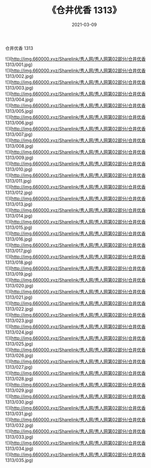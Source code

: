 ﻿---
layout: post
title:  《仓井优香 1313》
date:   2021-03-09
img: http://img.660000.xyz/Sharelink/秀人网/秀人网第02部分/仓井优香 1313/000.jpg
categories: [美女, 清纯, 唯美]
---

仓井优香 1313

  ![](http://img.660000.xyz/Sharelink/秀人网/秀人网第02部分/仓井优香 1313/001.jpg) <br> ![](http://img.660000.xyz/Sharelink/秀人网/秀人网第02部分/仓井优香 1313/002.jpg) <br> ![](http://img.660000.xyz/Sharelink/秀人网/秀人网第02部分/仓井优香 1313/003.jpg) <br> ![](http://img.660000.xyz/Sharelink/秀人网/秀人网第02部分/仓井优香 1313/004.jpg) <br> ![](http://img.660000.xyz/Sharelink/秀人网/秀人网第02部分/仓井优香 1313/005.jpg) <br> ![](http://img.660000.xyz/Sharelink/秀人网/秀人网第02部分/仓井优香 1313/006.jpg) <br> ![](http://img.660000.xyz/Sharelink/秀人网/秀人网第02部分/仓井优香 1313/007.jpg) <br> ![](http://img.660000.xyz/Sharelink/秀人网/秀人网第02部分/仓井优香 1313/008.jpg) <br> ![](http://img.660000.xyz/Sharelink/秀人网/秀人网第02部分/仓井优香 1313/009.jpg) <br> ![](http://img.660000.xyz/Sharelink/秀人网/秀人网第02部分/仓井优香 1313/010.jpg) <br> ![](http://img.660000.xyz/Sharelink/秀人网/秀人网第02部分/仓井优香 1313/011.jpg) <br> ![](http://img.660000.xyz/Sharelink/秀人网/秀人网第02部分/仓井优香 1313/012.jpg) <br> ![](http://img.660000.xyz/Sharelink/秀人网/秀人网第02部分/仓井优香 1313/013.jpg) <br> ![](http://img.660000.xyz/Sharelink/秀人网/秀人网第02部分/仓井优香 1313/014.jpg) <br> ![](http://img.660000.xyz/Sharelink/秀人网/秀人网第02部分/仓井优香 1313/015.jpg) <br> ![](http://img.660000.xyz/Sharelink/秀人网/秀人网第02部分/仓井优香 1313/016.jpg) <br> ![](http://img.660000.xyz/Sharelink/秀人网/秀人网第02部分/仓井优香 1313/017.jpg) <br> ![](http://img.660000.xyz/Sharelink/秀人网/秀人网第02部分/仓井优香 1313/018.jpg) <br> ![](http://img.660000.xyz/Sharelink/秀人网/秀人网第02部分/仓井优香 1313/019.jpg) <br> ![](http://img.660000.xyz/Sharelink/秀人网/秀人网第02部分/仓井优香 1313/020.jpg) <br> ![](http://img.660000.xyz/Sharelink/秀人网/秀人网第02部分/仓井优香 1313/021.jpg) <br> ![](http://img.660000.xyz/Sharelink/秀人网/秀人网第02部分/仓井优香 1313/022.jpg) <br> ![](http://img.660000.xyz/Sharelink/秀人网/秀人网第02部分/仓井优香 1313/023.jpg) <br> ![](http://img.660000.xyz/Sharelink/秀人网/秀人网第02部分/仓井优香 1313/024.jpg) <br> ![](http://img.660000.xyz/Sharelink/秀人网/秀人网第02部分/仓井优香 1313/025.jpg) <br> ![](http://img.660000.xyz/Sharelink/秀人网/秀人网第02部分/仓井优香 1313/026.jpg) <br> ![](http://img.660000.xyz/Sharelink/秀人网/秀人网第02部分/仓井优香 1313/027.jpg) <br> ![](http://img.660000.xyz/Sharelink/秀人网/秀人网第02部分/仓井优香 1313/028.jpg) <br> ![](http://img.660000.xyz/Sharelink/秀人网/秀人网第02部分/仓井优香 1313/029.jpg) <br> ![](http://img.660000.xyz/Sharelink/秀人网/秀人网第02部分/仓井优香 1313/030.jpg) <br> ![](http://img.660000.xyz/Sharelink/秀人网/秀人网第02部分/仓井优香 1313/031.jpg) <br> ![](http://img.660000.xyz/Sharelink/秀人网/秀人网第02部分/仓井优香 1313/032.jpg) <br> ![](http://img.660000.xyz/Sharelink/秀人网/秀人网第02部分/仓井优香 1313/033.jpg) <br> ![](http://img.660000.xyz/Sharelink/秀人网/秀人网第02部分/仓井优香 1313/034.jpg) <br> ![](http://img.660000.xyz/Sharelink/秀人网/秀人网第02部分/仓井优香 1313/035.jpg) <br>